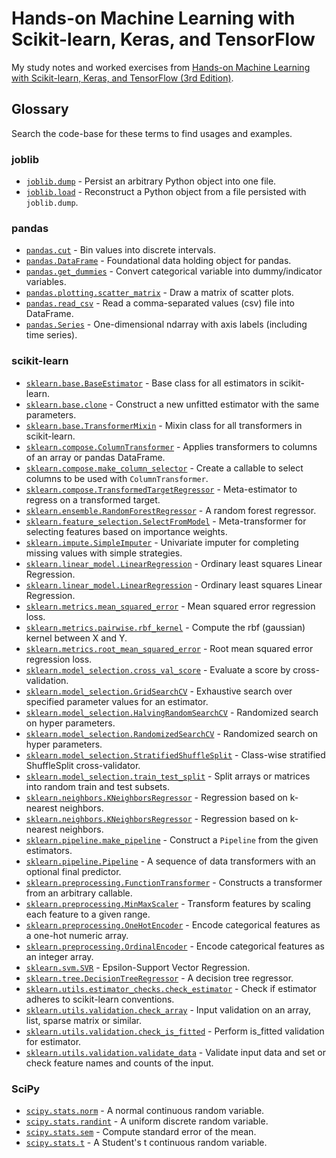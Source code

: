 # Hands-on Machine Learning with Scikit-learn, Keras, and TensorFlow

My study notes and worked exercises from
[Hands-on Machine Learning with Scikit-learn, Keras, and TensorFlow (3rd Edition)](https://www.oreilly.com/library/view/hands-on-machine-learning/9781098125967/).

## Glossary

Search the code-base for these terms to find usages and examples.

### joblib

* [`joblib.dump`](https://joblib.readthedocs.io/en/stable/generated/joblib.dump.html) - Persist an arbitrary Python object into one file.
* [`joblib.load`](https://joblib.readthedocs.io/en/stable/generated/joblib.load.html) - Reconstruct a Python object from a file persisted with `joblib.dump`.

### pandas

* [`pandas.cut`](https://pandas.pydata.org/pandas-docs/stable/reference/api/pandas.cut.html) - Bin values into discrete intervals.
* [`pandas.DataFrame`](https://pandas.pydata.org/pandas-docs/stable/reference/frame.html) - Foundational data holding object for pandas.
* [`pandas.get_dummies`](https://pandas.pydata.org/pandas-docs/stable/reference/api/pandas.get_dummies.html) - Convert categorical variable into dummy/indicator variables.
* [`pandas.plotting.scatter_matrix`](https://pandas.pydata.org/pandas-docs/stable/reference/api/pandas.plotting.scatter_matrix.html) - Draw a matrix of scatter plots.
* [`pandas.read_csv`](https://pandas.pydata.org/pandas-docs/stable/reference/api/pandas.read_csv.html) - Read a comma-separated values (csv) file into DataFrame.
* [`pandas.Series`](https://pandas.pydata.org/pandas-docs/stable/reference/api/pandas.Series.html) - One-dimensional ndarray with axis labels (including time series).

### scikit-learn

* [`sklearn.base.BaseEstimator`](https://scikit-learn.org/stable/modules/generated/sklearn.base.BaseEstimator.html) - Base class for all estimators in scikit-learn.
* [`sklearn.base.clone`](https://scikit-learn.org/stable/modules/generated/sklearn.base.clone.html) - Construct a new unfitted estimator with the same parameters.
* [`sklearn.base.TransformerMixin`](https://scikit-learn.org/stable/modules/generated/sklearn.base.TransformerMixin.html) - Mixin class for all transformers in scikit-learn.
* [`sklearn.compose.ColumnTransformer`](https://scikit-learn.org/stable/modules/generated/sklearn.compose.ColumnTransformer.html) - Applies transformers to columns of an array or pandas DataFrame.
* [`sklearn.compose.make_column_selector`](https://scikit-learn.org/stable/modules/generated/sklearn.compose.make_column_selector.html) - Create a callable to select columns to be used with `ColumnTransformer`.
* [`sklearn.compose.TransformedTargetRegressor`](https://scikit-learn.org/stable/modules/generated/sklearn.compose.TransformedTargetRegressor.html) - Meta-estimator to regress on a transformed target.
* [`sklearn.ensemble.RandomForestRegressor`](https://scikit-learn.org/stable/modules/generated/sklearn.ensemble.RandomForestRegressor.html) - A random forest regressor.
* [`sklearn.feature_selection.SelectFromModel`](https://scikit-learn.org/stable/modules/generated/sklearn.feature_selection.SelectFromModel.html) - Meta-transformer for selecting features based on importance weights.
* [`sklearn.impute.SimpleImputer`](https://scikit-learn.org/stable/modules/generated/sklearn.impute.SimpleImputer.html) - Univariate imputer for completing missing values with simple strategies.
* [`sklearn.linear_model.LinearRegression`](https://scikit-learn.org/stable/modules/generated/sklearn.linear_model.LinearRegression.html) - Ordinary least squares Linear Regression.
* [`sklearn.linear_model.LinearRegression`](https://scikit-learn.org/stable/modules/generated/sklearn.linear_model.LinearRegression.html) - Ordinary least squares Linear Regression.
* [`sklearn.metrics.mean_squared_error`](https://scikit-learn.org/stable/modules/generated/sklearn.metrics.mean_squared_error.html) - Mean squared error regression loss.
* [`sklearn.metrics.pairwise.rbf_kernel`](https://scikit-learn.org/stable/modules/generated/sklearn.metrics.pairwise.rbf_kernel.html) - Compute the rbf (gaussian) kernel between X and Y.
* [`sklearn.metrics.root_mean_squared_error`](https://scikit-learn.org/stable/modules/generated/sklearn.metrics.root_mean_squared_error.html) - Root mean squared error regression loss.
* [`sklearn.model_selection.cross_val_score`](https://scikit-learn.org/stable/modules/generated/sklearn.model_selection.cross_val_score.html) - Evaluate a score by cross-validation.
* [`sklearn.model_selection.GridSearchCV`](https://scikit-learn.org/stable/modules/generated/sklearn.model_selection.GridSearchCV.html) - Exhaustive search over specified parameter values for an estimator.
* [`sklearn.model_selection.HalvingRandomSearchCV`](https://scikit-learn.org/stable/modules/generated/sklearn.model_selection.HalvingRandomSearchCV.html) - Randomized search on hyper parameters.
* [`sklearn.model_selection.RandomizedSearchCV`](https://scikit-learn.org/stable/modules/generated/sklearn.model_selection.RandomizedSearchCV.html) - Randomized search on hyper parameters.
* [`sklearn.model_selection.StratifiedShuffleSplit`](https://scikit-learn.org/stable/modules/generated/sklearn.model_selection.StratifiedShuffleSplit.html) - Class-wise stratified ShuffleSplit cross-validator.
* [`sklearn.model_selection.train_test_split`](https://scikit-learn.org/stable/modules/generated/sklearn.model_selection.train_test_split.html) - Split arrays or matrices into random train and test subsets.
* [`sklearn.neighbors.KNeighborsRegressor`](https://scikit-learn.org/stable/modules/generated/sklearn.neighbors.KNeighborsRegressor.html) - Regression based on k-nearest neighbors.
* [`sklearn.neighbors.KNeighborsRegressor`](https://scikit-learn.org/stable/modules/generated/sklearn.neighbors.KNeighborsRegressor.html) - Regression based on k-nearest neighbors.
* [`sklearn.pipeline.make_pipeline`](https://scikit-learn.org/stable/modules/generated/sklearn.pipeline.make_pipeline.html) - Construct a `Pipeline` from the given estimators.
* [`sklearn.pipeline.Pipeline`](https://scikit-learn.org/stable/modules/generated/sklearn.pipeline.Pipeline.html) - A sequence of data transformers with an optional final predictor.
* [`sklearn.preprocessing.FunctionTransformer`](https://scikit-learn.org/stable/modules/generated/sklearn.preprocessing.FunctionTransformer.html) - Constructs a transformer from an arbitrary callable.
* [`sklearn.preprocessing.MinMaxScaler`](https://scikit-learn.org/stable/modules/generated/sklearn.preprocessing.MinMaxScaler.html) - Transform features by scaling each feature to a given range.
* [`sklearn.preprocessing.OneHotEncoder`](https://scikit-learn.org/stable/modules/generated/sklearn.preprocessing.OneHotEncoder.html) - Encode categorical features as a one-hot numeric array.
* [`sklearn.preprocessing.OrdinalEncoder`](https://scikit-learn.org/stable/modules/generated/sklearn.preprocessing.OrdinalEncoder.html) - Encode categorical features as an integer array.
* [`sklearn.svm.SVR`](https://scikit-learn.org/stable/modules/generated/sklearn.svm.SVR.html) - Epsilon-Support Vector Regression.
* [`sklearn.tree.DecisionTreeRegressor`](https://scikit-learn.org/stable/modules/generated/sklearn.tree.DecisionTreeRegressor.html) - A decision tree regressor.
* [`sklearn.utils.estimator_checks.check_estimator`](https://scikit-learn.org/stable/modules/generated/sklearn.utils.estimator_checks.check_estimator.html) - Check if estimator adheres to scikit-learn conventions.
* [`sklearn.utils.validation.check_array`](https://scikit-learn.org/stable/modules/generated/sklearn.utils.validation.check_array.html) - Input validation on an array, list, sparse matrix or similar.
* [`sklearn.utils.validation.check_is_fitted`](https://scikit-learn.org/stable/modules/generated/sklearn.utils.validation.check_is_fitted.html) - Perform is_fitted validation for estimator.
* [`sklearn.utils.validation.validate_data`](https://scikit-learn.org/stable/modules/generated/sklearn.utils.validation.validate_data.html) - Validate input data and set or check feature names and counts of the input.

### SciPy

* [`scipy.stats.norm`](https://docs.scipy.org/doc/scipy/reference/generated/scipy.stats.norm.html) - A normal continuous random variable.
* [`scipy.stats.randint`](https://docs.scipy.org/doc/scipy/reference/generated/scipy.stats.randint.html) - A uniform discrete random variable.
* [`scipy.stats.sem`](https://docs.scipy.org/doc/scipy/reference/generated/scipy.stats.sem.html) - Compute standard error of the mean.
* [`scipy.stats.t`](https://docs.scipy.org/doc/scipy/reference/generated/scipy.stats.t.html) - A Student's t continuous random variable.
